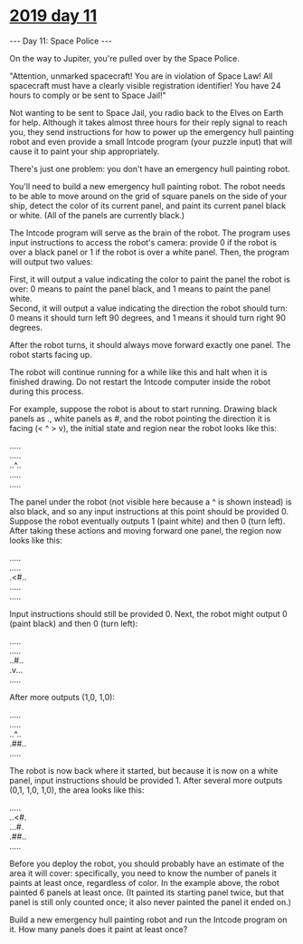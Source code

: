 # [2019 day 11](https://adventofcode.com/2019/day/11)

--- Day 11: Space Police ---

On the way to Jupiter, you're pulled over by the Space Police.

"Attention, unmarked spacecraft! You are in violation of Space Law! All spacecraft must have a clearly visible registration identifier! You have 24 hours to comply or be sent to Space Jail!"

Not wanting to be sent to Space Jail, you radio back to the Elves on Earth for help. Although it takes almost three hours for their reply signal to reach you, they send instructions for how to power up the emergency hull painting robot and even provide a small Intcode program (your puzzle input) that will cause it to paint your ship appropriately.

There's just one problem: you don't have an emergency hull painting robot.

You'll need to build a new emergency hull painting robot. The robot needs to be able to move around on the grid of square panels on the side of your ship, detect the color of its current panel, and paint its current panel black or white. (All of the panels are currently black.)

The Intcode program will serve as the brain of the robot. The program uses input instructions to access the robot's camera: provide 0 if the robot is over a black panel or 1 if the robot is over a white panel. Then, the program will output two values:

First, it will output a value indicating the color to paint the panel the robot is over: 0 means to paint the panel black, and 1 means to paint the panel white.\
Second, it will output a value indicating the direction the robot should turn: 0 means it should turn left 90 degrees, and 1 means it should turn right 90 degrees.

After the robot turns, it should always move forward exactly one panel. The robot starts facing up.

The robot will continue running for a while like this and halt when it is finished drawing.  Do not restart the Intcode computer inside the robot during this process.

For example, suppose the robot is about to start running.  Drawing black panels as ., white panels as #, and the robot pointing the direction it is facing (< ^ > v), the initial state and region near the robot looks like this:

.....\
.....\
..^..\
.....\
.....

The panel under the robot (not visible here because a ^ is shown instead) is also black, and so any input instructions at this point should be provided 0. Suppose the robot eventually outputs 1 (paint white) and then 0 (turn left). After taking these actions and moving forward one panel, the region now looks like this:

.....\
.....\
.<#..\
.....\
.....

Input instructions should still be provided 0. Next, the robot might output 0 (paint black) and then 0 (turn left):

.....\
.....\
..#..\
.v...\
.....

After more outputs (1,0, 1,0):

.....\
.....\
..^..\
.##..\
.....

The robot is now back where it started, but because it is now on a white panel, input instructions should be provided 1.  After several more outputs (0,1, 1,0, 1,0), the area looks like this:

.....\
..<#.\
...#.\
.##..\
.....

Before you deploy the robot, you should probably have an estimate of the area it will cover: specifically, you need to know the number of panels it paints at least once, regardless of color. In the example above, the robot painted 6 panels at least once. (It painted its starting panel twice, but that panel is still only counted once; it also never painted the panel it ended on.)

Build a new emergency hull painting robot and run the Intcode program on it. How many panels does it paint at least once?